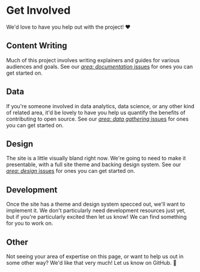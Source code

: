 # Get Involved

We'd love to have you help out with the project! ♥️

## Content Writing

Much of this project involves writing explainers and guides for various audiences and goals.
See our [_area: documentation_ issues](https://github.com/OpenContributionsProject/opencontributionssite/issues?q=is%3Aissue+is%3Aopen+label%3A%22area%3A+documentation%22) for ones you can get started on.

## Data

If you're someone involved in data analytics, data science, or any other kind of related area, it'd be lovely to have you help us quantify the benefits of contributing to open source.
See our [_area: data gathering_ issues](https://github.com/OpenContributionsProject/opencontributionssite/labels/area%3A%20data%20gathering) for ones you can get started on.

## Design

The site is a little visually bland right now.
We're going to need to make it presentable, with a full site theme and backing design system.
See our [_area: design_ issues](https://github.com/OpenContributionsProject/opencontributionssite/labels/area%3A%20data%20gathering) for ones you can get started on.

## Development

Once the site has a theme and design system specced out, we'll want to implement it.
We don't particularly need development resources just yet, but if you're particularly excited then let us know!
We can find something for you to work on.

## Other

Not seeing your area of expertise on this page, or want to help us out in some other way?
We'd like that very much!
Let us know on GitHub. 🥰
